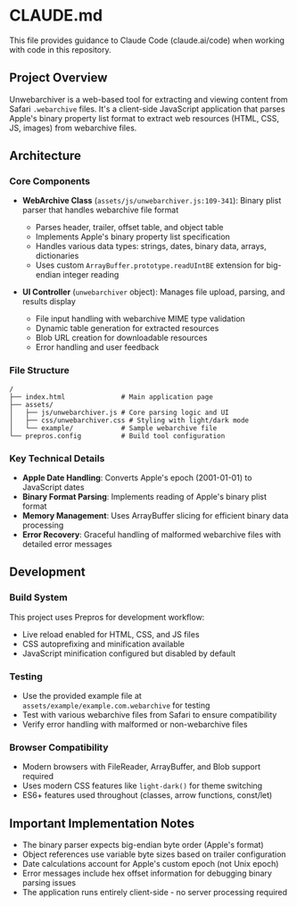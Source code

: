 # CLAUDE.md

This file provides guidance to Claude Code (claude.ai/code) when working with code in this repository.

## Project Overview

Unwebarchiver is a web-based tool for extracting and viewing content from Safari `.webarchive` files. It's a client-side JavaScript application that parses Apple's binary property list format to extract web resources (HTML, CSS, JS, images) from webarchive files.

## Architecture

### Core Components

- **WebArchive Class** (`assets/js/unwebarchiver.js:109-341`): Binary plist parser that handles webarchive file format
  - Parses header, trailer, offset table, and object table
  - Implements Apple's binary property list specification
  - Handles various data types: strings, dates, binary data, arrays, dictionaries
  - Uses custom `ArrayBuffer.prototype.readUIntBE` extension for big-endian integer reading

- **UI Controller** (`unwebarchiver` object): Manages file upload, parsing, and results display
  - File input handling with webarchive MIME type validation
  - Dynamic table generation for extracted resources
  - Blob URL creation for downloadable resources
  - Error handling and user feedback

### File Structure
```
/
├── index.html              # Main application page
├── assets/
│   ├── js/unwebarchiver.js # Core parsing logic and UI
│   ├── css/unwebarchiver.css # Styling with light/dark mode
│   └── example/            # Sample webarchive file
└── prepros.config          # Build tool configuration
```

### Key Technical Details

- **Apple Date Handling**: Converts Apple's epoch (2001-01-01) to JavaScript dates
- **Binary Format Parsing**: Implements reading of Apple's binary plist format
- **Memory Management**: Uses ArrayBuffer slicing for efficient binary data processing
- **Error Recovery**: Graceful handling of malformed webarchive files with detailed error messages

## Development

### Build System
This project uses Prepros for development workflow:
- Live reload enabled for HTML, CSS, and JS files
- CSS autoprefixing and minification available
- JavaScript minification configured but disabled by default

### Testing
- Use the provided example file at `assets/example/example.com.webarchive` for testing
- Test with various webarchive files from Safari to ensure compatibility
- Verify error handling with malformed or non-webarchive files

### Browser Compatibility
- Modern browsers with FileReader, ArrayBuffer, and Blob support required
- Uses modern CSS features like `light-dark()` for theme switching
- ES6+ features used throughout (classes, arrow functions, const/let)

## Important Implementation Notes

- The binary parser expects big-endian byte order (Apple's format)
- Object references use variable byte sizes based on trailer configuration
- Date calculations account for Apple's custom epoch (not Unix epoch)  
- Error messages include hex offset information for debugging binary parsing issues
- The application runs entirely client-side - no server processing required